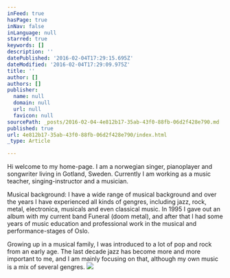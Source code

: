 ```yaml
---
inFeed: true
hasPage: true
inNav: false
inLanguage: null
starred: true
keywords: []
description: ''
datePublished: '2016-02-04T17:29:15.695Z'
dateModified: '2016-02-04T17:29:09.975Z'
title: ''
author: []
authors: []
publisher:
  name: null
  domain: null
  url: null
  favicon: null
sourcePath: _posts/2016-02-04-4e812b17-35ab-43f0-88fb-06d2f428e790.md
published: true
url: 4e812b17-35ab-43f0-88fb-06d2f428e790/index.html
_type: Article

---
```

Hi welcome to my home-page. I am a norwegian singer, pianoplayer and songwriter living in Gotland, Sweden. Currently I am working as a music teacher, singing-instructor and a musician. 

Musical background: I have a wide range of musical background and over the years I have experienced all kinds of gengres, including jazz, rock, metal, electronica, musicals and even classical music. In 1995 I gave out an album with my current band Funeral (doom metal), and after that I had some years of music education and professional work in the musical and performance-stages of Oslo. 

Growing up in a musical family, I was introduced to a lot of pop and rock from an early age. The last decade jazz has become more and more important to me, and I am mainly focusing on that, although my own music is a mix of several gengres. ![](https://the-grid-user-content.s3-us-west-2.amazonaws.com/75f7bddf-2192-42c4-ad2e-f6fd2777cfaf.jpg)